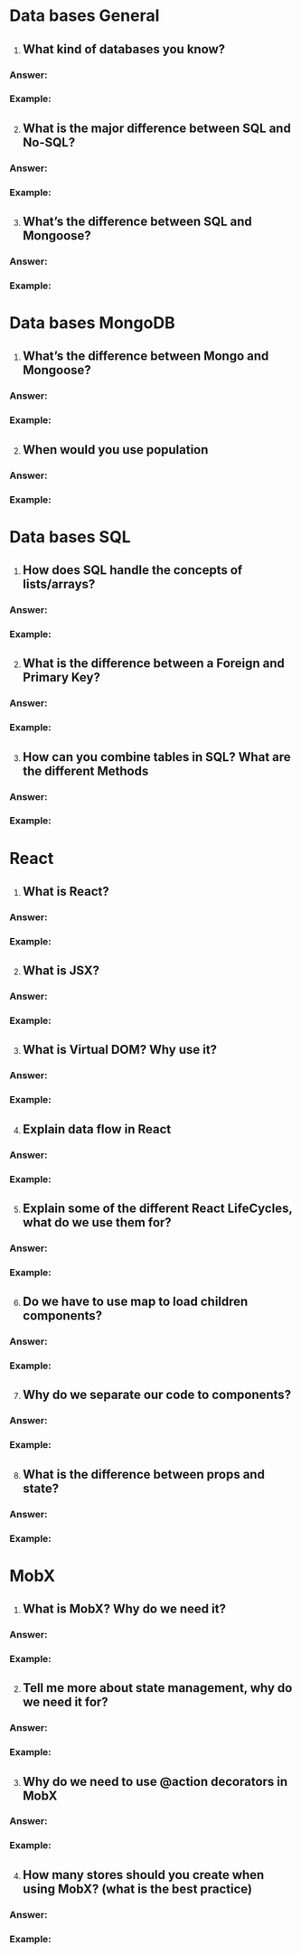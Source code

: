 # Data bases General

1. ## What kind of databases you know?

### Answer:

### Example:

2. ## What is the major difference between SQL and No-SQL?

### Answer:

### Example:

3. ## What’s the difference between SQL and Mongoose?

### Answer:

### Example:

# Data bases MongoDB

1. ## What’s the difference between Mongo and Mongoose?

### Answer:

### Example:

2. ## When would you use population

### Answer:

### Example:

# Data bases SQL

1. ## How does SQL handle the concepts of lists/arrays?

### Answer:

### Example:

2. ## What is the difference between a Foreign and Primary Key?

### Answer:

### Example:

3. ## How can you combine tables in SQL? What are the different Methods

### Answer:

### Example:

# React

1. ## What is React?

### Answer:

### Example:

2. ## What is JSX?

### Answer:

### Example:

3. ## What is Virtual DOM? Why use it?

### Answer:

### Example:

4. ## Explain data flow in React

### Answer:

### Example:

5. ## Explain some of the different React LifeCycles, what do we use them for?

### Answer:

### Example:

6. ## Do we have to use map to load children components?

### Answer:

### Example:

7. ## Why do we separate our code to components?

### Answer:

### Example:

8. ## What is the difference between ​props ​and ​state​?

### Answer:

### Example:

# MobX

1. ## What is MobX? Why do we need it?

### Answer:

### Example:

2. ## Tell me more about state management, why do we need it for?

### Answer:

### Example:

3. ## Why do we need to use @action decorators in MobX

### Answer:

### Example:

4. ## How many stores should you create when using MobX? (what is the best practice)

### Answer:

### Example:
